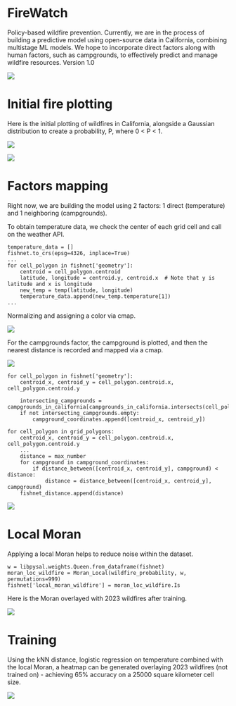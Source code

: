 # FireWatch

Policy-based wildfire prevention. Currently, we are in the process of building a predictive model using open-source data in California, combining multistage ML models. We hope to incorporate direct factors along with human factors, such as campgrounds, to effectively predict and manage wildfire resources. Version 1.0

![](https://github.com/blueishfiend692/fireWatch/blob/master/images/assets/fireWatchLogo.gif)

# Initial fire plotting

Here is the initial plotting of wildfires in California, alongside a Gaussian distribution to create a probability, P, where 0 < P < 1.

![](https://github.com/blueishfiend692/fireWatch/blob/master/images/wildfireInCalifornia.png)

![](https://github.com/blueishfiend692/fireWatch/blob/master/images/KDECalifornia.png)

# Factors mapping

Right now, we are building the model using 2 factors: 1 direct (temperature) and 1 neighboring (campgrounds).

To obtain temperature data, we check the center of each grid cell and call on the weather API.
```
temperature_data = []
fishnet.to_crs(epsg=4326, inplace=True)
...
for cell_polygon in fishnet['geometry']:
    centroid = cell_polygon.centroid
    latitude, longitude = centroid.y, centroid.x  # Note that y is latitude and x is longitude
    new_temp = temp(latitude, longitude)
    temperature_data.append(new_temp.temperature[1])
...
```

Normalizing and assigning a color via cmap.

![](https://github.com/blueishfiend692/fireWatch/blob/master/images/TemperatureCalifornia.png)

For the campgrounds factor, the campground is plotted, and then the nearest distance is recorded and mapped via a cmap.

![](https://github.com/blueishfiend692/fireWatch/blob/master/images/Campgrounds%20Map.png)

```
for cell_polygon in fishnet['geometry']:
    centroid_x, centroid_y = cell_polygon.centroid.x, cell_polygon.centroid.y

    intersecting_campgrounds = campgrounds_in_california[campgrounds_in_california.intersects(cell_polygon)]
    if not intersecting_campgrounds.empty:
        campground_coordinates.append([centroid_x, centroid_y])

for cell_polygon in grid_polygons:
    centroid_x, centroid_y = cell_polygon.centroid.x, cell_polygon.centroid.y
    ...
    distance = max_number
    for campground in campground_coordinates:
        if distance_between([centroid_x, centroid_y], campground) < distance:
            distance = distance_between([centroid_x, centroid_y], campground)
    fishnet_distance.append(distance)

```

![](https://github.com/blueishfiend692/fireWatch/blob/master/images/knn%20campgrounds.png)

# Local Moran

Applying a local Moran helps to reduce noise within the dataset.

```
w = libpysal.weights.Queen.from_dataframe(fishnet)
moran_loc_wildfire = Moran_Local(wildfire_probability, w, permutations=999)
fishnet['local_moran_wildfire'] = moran_loc_wildfire.Is

```

Here is the Moran overlayed with 2023 wildfires after training.

![](https://github.com/blueishfiend692/fireWatch/blob/master/images/localMoranTest.png)

# Training

Using the kNN distance, logistic regression on temperature combined with the local Moran, a heatmap can be generated overlaying 2023 wildfires (not trained on) - achieving 65% accuracy on a 25000 square kilometer cell size.

![](https://github.com/blueishfiend692/fireWatch/blob/master/images/V1.0TempCampground%26Moran%4065%25-5000px.png)
